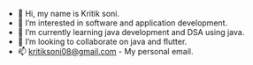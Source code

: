 - 👋 Hi, my name is Kritik soni.
- 👀 I’m interested in software and application development.
- 🌱 I’m currently learning java development and DSA using java.
- 💞️ I’m looking to collaborate on java and flutter.
- 📫 kritiksoni08@gmail.com - My personal email.

<!---
iamkrit8/iamkrit8 is a ✨ special ✨ repository because its `README.md` (this file) appears on your GitHub profile.
You can click the Preview link to take a look at your changes.
--->
